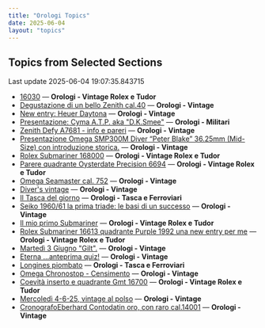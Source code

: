 ```yaml
---
title: "Orologi Topics"
date: 2025-06-04
layout: "topics"
---
```


## Topics from Selected Sections

Last update 2025-06-04 19:07:35.843715

- [16030](https://orologi.forumfree.it/?t=80714643) — **Orologi - Vintage Rolex e Tudor**
- [Degustazione di un bello Zenith cal.40](https://orologi.forumfree.it/?t=80712780) — **Orologi - Vintage**
- [New entry: Heuer Daytona](https://orologi.forumfree.it/?t=80692975) — **Orologi - Vintage**
- [Presentazione: Cyma A.T.P. aka "D.K.Smee"](https://orologi.forumfree.it/?t=80712327) — **Orologi - Militari**
- [Zenith Defy A7681 - info e pareri](https://orologi.forumfree.it/?t=80712425) — **Orologi - Vintage**
- [Presentazione Omega SMP300M Diver “Peter Blake” 36.25mm (Mid-Size) con introduzione storica.](https://orologi.forumfree.it/?t=80712458) — **Orologi - Vintage**
- [Rolex Submariner 168000](https://orologi.forumfree.it/?t=80709399) — **Orologi - Vintage Rolex e Tudor**
- [Parere quadrante Oysterdate Precision 6694](https://orologi.forumfree.it/?t=80705653) — **Orologi - Vintage Rolex e Tudor**
- [Omega Seamaster cal. 752](https://orologi.forumfree.it/?t=78621717) — **Orologi - Vintage**
- [Diver's vintage](https://orologi.forumfree.it/?t=71608461) — **Orologi - Vintage**
- [Il Tasca del giorno](https://orologi.forumfree.it/?t=80702163) — **Orologi - Tasca e Ferroviari**
- [Seiko 1960/61 la prima triade: le basi di un successo](https://orologi.forumfree.it/?t=80711444) — **Orologi - Vintage**
- [Il mio primo Submariner](https://orologi.forumfree.it/?t=80696857) — **Orologi - Vintage Rolex e Tudor**
- [Rolex Submariner 16613 quadrante Purple 1992 una new entry per me](https://orologi.forumfree.it/?t=80714797) — **Orologi - Vintage Rolex e Tudor**
- [Martedì 3 Giugno "Gilt".](https://orologi.forumfree.it/?t=80713005) — **Orologi - Vintage**
- [Eterna ...anteprima quiz!](https://orologi.forumfree.it/?t=80660771) — **Orologi - Vintage**
- [Longines piombato](https://orologi.forumfree.it/?t=80551951) — **Orologi - Tasca e Ferroviari**
- [Omega Chronostop - Censimento](https://orologi.forumfree.it/?t=80707535) — **Orologi - Vintage**
- [Coevità inserto e quadrante Gmt 16700](https://orologi.forumfree.it/?t=80688511) — **Orologi - Vintage Rolex e Tudor**
- [Mercoledì 4-6-25, vintage al polso](https://orologi.forumfree.it/?t=80714056) — **Orologi - Vintage**
- [CronografoEberhard Contodatin oro, con raro cal.14001](https://orologi.forumfree.it/?t=64689531) — **Orologi - Vintage**

